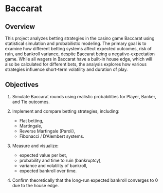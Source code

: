 # Baccarat

## Overview
This project analyzes betting strategies in the casino game Baccarat using statistical simulation and probabilistic modeling. The primary goal is to examine how different betting systems affect expected outcomes, risk of ruin, and bankroll variance, despite Baccarat being a negative-expectation game. While all wagers in Baccarat have a built-in house edge, which will also be calculated for different bets, the analysis explores how various strategies influence short-term volatility and duration of play.

## Objectives
1. Simulate Baccarat rounds using realistic probabilities for Player, Banker, and Tie outcomes.  
2. Implement and compare betting strategies, including:
   - Flat betting,  
   - Martingale,  
   - Reverse Martingale (Paroli),  
   - Fibonacci / D’Alembert systems.  
3. Measure and visualize:
   - expected value per bet,  
   - probability and time to ruin (bankruptcy),  
   - variance and volatility of bankroll,  
   - expected bankroll over time.  

4. Confirm theoretically that the long-run expected bankroll converges to 0 due to the house edge.
